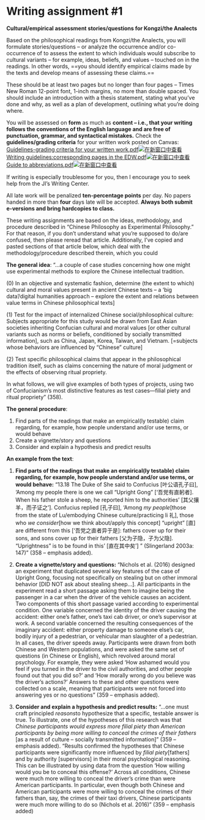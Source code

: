 # Writing assignment #1 

**Cultural/empirical assessment stories/questions for Kongzi/the Analects**



Based on the philosophical readings from Kongzi/the Analects, you will formulate stories/questions – or analyze the occurrence and/or co-occurrence of to assess the extent to which individuals would subscribe to cultural variants – for example, ideas, beliefs, and values – touched on in the readings. In other words, ==you should identify empirical claims made by the texts and develop means of assessing these claims.==  

These should be at least two pages but no longer than four pages – Times New Roman 12-point font, 1-inch margins, no more than double spaced. You should include an introduction with a thesis statement, stating what you’ve done and why, as well as a plan of development, outlining what you’re doing where.

You will be assessed on **form** as much as **content – i.e., that your writing follows the conventions of the English language and are free of punctuation, grammar, and syntactical mistakes.** Check the **guidelines/grading criteria** for your written work posted on Canvas: [Guidelines-grading criteria for your written work.pdf](https://umjicanvas.com/courses/841/files/128094/download?wrap=1)[![在新窗口中查看](https://umjicanvas.com/images/popout.png)](https://umjicanvas.com/courses/841/files/128094/download?wrap=1) [Writing guidelines:corresponding pages in the EDW.pdf](https://umjicanvas.com/courses/841/files/128096/download?wrap=1)[![在新窗口中查看](https://umjicanvas.com/images/popout.png)](https://umjicanvas.com/courses/841/files/128096/download?wrap=1) [Guide to abbreviations.pdf](https://umjicanvas.com/courses/841/files/128095/download?wrap=1)[![在新窗口中查看](https://umjicanvas.com/images/popout.png)](https://umjicanvas.com/courses/841/files/128095/download?wrap=1)

If writing is especially troublesome for you, then I encourage you to seek help from the JI’s Writing Center.

 All late work will be penalized **ten-percentage points** per day. No papers handed in more than **four** days late will be accepted. **Always both submit e-versions and bring hardcopies to class.** 

 These writing assignments are based on the ideas, methodology, and procedure described in “Chinese Philosophy as Experimental Philosophy.” For that reason, if you don’t understand what you’re supposed to do/are confused, then please reread that article. Additionally, I’ve copied and pasted sections of that article below, which deal with the methodology/procedure described therein, which you could

 **The general idea**: “…a couple of case studies concerning how one might use experimental methods to explore the Chinese intellectual tradition.

(0) In an objective and systematic fashion, determine (the extent to which) cultural and moral values present in ancient Chinese texts – a ‘big data’/digital humanities approach – explore the extent and relations between value terms in Chinese philosophical texts]

(1)  Test for the impact of internalized Chinese social/philosophical culture: Subjects appropriate for this study would be drawn from East Asian societies inheriting Confucian cultural and moral values [or other cultural variants such as norms or beliefs, conditioned by socially transmitted information], such as China, Japan, Korea, Taiwan, and Vietnam. [=subjects whose behaviors are influenced by “Chinese” culture]

(2)  Test specific philosophical claims that appear in the philosophical tradition itself, such as claims concerning the nature of moral judgment or the effects of observing ritual propriety.

In what follows, we will give examples of both types of projects, using two of Confucianism’s most distinctive features as test cases—filial piety and ritual propriety” (358).

 **The general procedure**:

1. Find parts of the readings that make an empirical(ly testable) claim regarding, for example, how people understand and/or use terms, or would behave
2. Create a vignette/story and questions
3. Consider and explain a hypothesis and predict results

 **An example from the text**:

1. **Find parts of the readings that make an empirical(ly testable) claim regarding, for example, how people understand and/or use terms, or would behave:** “13.18 The Duke of She said to Confucius [叶公语孔子曰], ‘Among my people there is one we call “Upright Gong” [‘吾党有直躬者]. When his father stole a sheep, he reported him to the authorities’ [其父攘羊，而子证之’]. Confucius replied [孔子曰], ‘Among *my people*[those from the state of Lu/embodying Chinese culture/practicing li 礼], those who *we consider*[how we think about/apply this concept] “upright” [直] are different from this [‘吾党之直者异于是]: fathers cover up for their sons, and sons cover up for their fathers [父为子隐，子为父隐]. “Uprightness” is to be found in this’ [直在其中矣’] ” (Slingerland 2003a: 147)” (358 – emphasis added).

2. **Create a vignette/story and questions:** “Nichols et al. (2016) designed an experiment that duplicated several key features of the case of Upright Gong, focusing not specifically on stealing but on other immoral behavior [DID NOT ask about stealing sheep…]. All participants in the experiment read a short passage asking them to imagine being the passenger in a car when the driver of the vehicle causes an accident. Two components of this short passage varied according to experimental condition. One variable concerned the identity of the driver causing the accident: either one’s father, one’s taxi cab driver, or one’s supervisor at work. A second variable concerned the resulting consequences of the imaginary accident: either property damage to someone else’s car, bodily injury of a pedestrian, or vehicular man slaughter of a pedestrian. In all cases, the driver speeds away. Participants were drawn from both Chinese and Western populations, and were asked the same set of questions (in Chinese or English), which revolved around moral psychology. For example, they were asked ‘How ashamed would you feel if you turned in the driver to the civil authorities, and other people found out that you did so?’ and ‘How morally wrong do you believe was the driver’s actions?’ Answers to these and other questions were collected on a scale, meaning that participants were not forced into answering yes or no questions” (359 – emphasis added).

3. **Consider and explain a hypothesis and predict results:** “…one must craft principled *reasons*to hypothesize that a specific, testable answer is true. To illustrate, one of the hypotheses of this research was that *Chinese participants would express more filial piety than American participants by being more willing to conceal the crimes of their fathers* [as a result of culture – socially transmitted information]” (359 – emphasis added). “Results confirmed the hypotheses that Chinese participants were significantly more influenced by *filial piety*[fathers] and by authority [supervisors] in their moral psychological reasoning. This can be illustrated by using data from the question ‘How willing would you be to conceal this offense?’ Across all conditions, Chinese were much more willing to conceal the driver’s crime than were American participants. In particular, even though both Chinese and American participants were more willing to conceal the crimes of their fathers than, say, the crimes of their taxi drivers, Chinese participants were much more willing to do so (Nichols et al. 2016)” (359 – emphasis added)